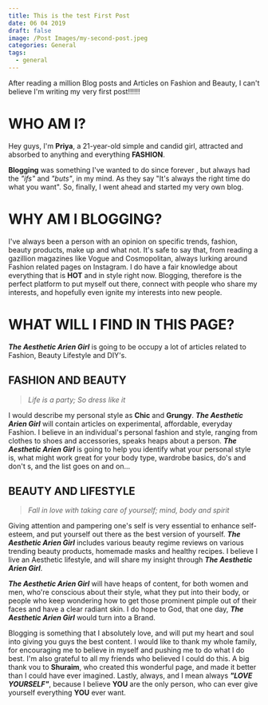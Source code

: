 ```yaml
---
title: This is the test First Post
date: 06 04 2019
draft: false
image: /Post Images/my-second-post.jpeg
categories: General
tags:
  - general
---
```

After reading a million Blog posts and Articles on Fashion and Beauty, I can't believe I'm writing my very first post!!!!!!

# WHO AM I?

Hey guys, I'm **Priya**, a 21-year-old simple and candid girl, attracted and absorbed to anything and everything **FASHION**. 

**Blogging** was something I've wanted to do since forever , but always had the _"ifs"_ and _"buts"_, in my mind. As they say "It's always the right time do what you want". So, finally, I went ahead and started my very own blog.

# WHY AM I BLOGGING?

I've always been a person with an opinion on specific trends, fashion, beauty products, make up and what not. It's safe to say that, from reading a gazillion magazines like Vogue and Cosmopolitan, always lurking around Fashion related pages on Instagram.
I do have a fair knowledge about everything that is **HOT** and in style right now. Blogging, therefore is the perfect platform to put myself out there, connect with people who share my interests, and hopefully even ignite my interests into new people.

# WHAT WILL I FIND IN THIS PAGE?

**_The Aesthetic Arien Girl_** is going to be occupy a lot of articles related to Fashion, Beauty Lifestyle and DIY's.

## FASHION AND BEAUTY

> _Life is a party; So dress like it_

I would describe my personal style as **Chic** and **Grungy**. **_The Aesthetic Arien Girl_** will contain articles on experimental, affordable, everyday Fashion. I believe in an individual's personal fashion and style, ranging from clothes to shoes and accessories, speaks heaps about a person. **_The Aesthetic Arien Girl_**  is going to help you identify what your personal style is, what might work great for your body type, wardrobe basics, do's and don't s, and the list goes on and on...

## 

## BEAUTY AND LIFESTYLE

> _Fall in love with taking care of yourself; mind, body and spirit_

Giving attention and pampering one's self  is very essential to enhance self-esteem, and put yourself out there as the best version of yourself. **_The Aesthetic Arien Girl_** includes various beauty regime reviews on various trending beauty products, homemade masks and healthy recipes. I believe I live an Aesthetic lifestyle, and will share my insight through **_The Aesthetic Arien Girl_**.

_**The Aesthetic Arien Girl**_ will have heaps of content, for both women and men, who're conscious about their style, what they put into their body, or people who keep wondering how to get those prominent pimple out of their faces and have a clear radiant skin. I do hope to God, that one day, **_The Aesthetic Arien Girl_** would turn into a Brand.

Blogging is something that I absolutely love, and will put my heart and soul into giving you guys the best content. I would like to thank my whole family, for encouraging me to believe in myself and pushing me to do what I do best. I'm also grateful to all my friends who believed I could do this. A big thank vou to **Shuraim**, who created this wonderful page, and made it better than I could have ever imagined. Lastly, always, and I mean always _**"LOVE YOURSELF"**_, because I believe **YOU** are the only person, who can ever give yourself everything **YOU** ever want.
